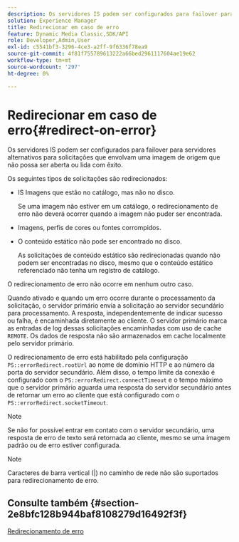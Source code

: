 ```yaml
---
description: Os servidores IS podem ser configurados para failover para servidores alternativos para solicitações que envolvam uma imagem de origem que não possa ser aberta ou lida com êxito.
solution: Experience Manager
title: Redirecionar em caso de erro
feature: Dynamic Media Classic,SDK/API
role: Developer,Admin,User
exl-id: c5541bf3-3296-4ce3-a2ff-9f6336f78ea9
source-git-commit: 4f81f755789613222a66bed2961117604ae19e62
workflow-type: tm+mt
source-wordcount: '297'
ht-degree: 0%

---
```


# Redirecionar em caso de erro{#redirect-on-error}

Os servidores IS podem ser configurados para failover para servidores alternativos para solicitações que envolvam uma imagem de origem que não possa ser aberta ou lida com êxito.

Os seguintes tipos de solicitações são redirecionados:

* IS Imagens que estão no catálogo, mas não no disco.

  Se uma imagem não estiver em um catálogo, o redirecionamento de erro não deverá ocorrer quando a imagem não puder ser encontrada.

* Imagens, perfis de cores ou fontes corrompidos.
* O conteúdo estático não pode ser encontrado no disco.

  As solicitações de conteúdo estático são redirecionadas quando não podem ser encontradas no disco, mesmo que o conteúdo estático referenciado não tenha um registro de catálogo.

O redirecionamento de erro não ocorre em nenhum outro caso.

Quando ativado e quando um erro ocorre durante o processamento da solicitação, o servidor primário envia a solicitação ao servidor secundário para processamento. A resposta, independentemente de indicar sucesso ou falha, é encaminhada diretamente ao cliente. O servidor primário marca as entradas de log dessas solicitações encaminhadas com uso de cache `REMOTE`. Os dados de resposta não são armazenados em cache localmente pelo servidor primário.

O redirecionamento de erro está habilitado pela configuração `PS::errorRedirect.rootUrl` ao nome de domínio HTTP e ao número da porta do servidor secundário. Além disso, o tempo limite da conexão é configurado com o `PS::errorRedirect.connectTimeout` e o tempo máximo que o servidor primário aguarda uma resposta do servidor secundário antes de retornar um erro ao cliente que está configurado com o `PS::errorRedirect.socketTimeout`.

>[!NOTE]
>
>Se não for possível entrar em contato com o servidor secundário, uma resposta de erro de texto será retornada ao cliente, mesmo se uma imagem padrão ou de erro estiver configurada.

>[!NOTE]
>
>Caracteres de barra vertical (|) no caminho de rede não são suportados para redirecionamento de erro.

## Consulte também {#section-2e8bfc128b944baf8108279d16492f3f}

[Redirecionamento de erro](../../../is-api/image-serving-api-ref/c-configuration-and-administration/c-server-settings/r-error-redirection.md#reference-268b1bf6ce1b44bb979727c6f5daf1ac)
